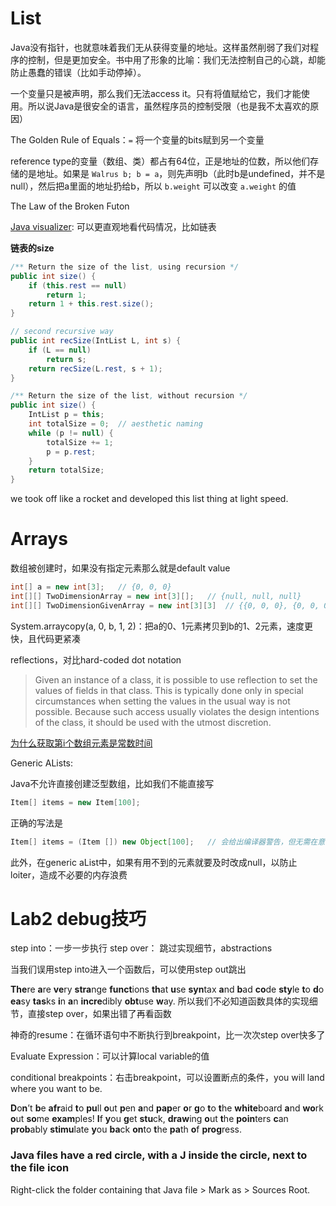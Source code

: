 # List

Java没有指针，也就意味着我们无从获得变量的地址。这样虽然削弱了我们对程序的控制，但是更加安全。书中用了形象的比喻：我们无法控制自己的心跳，却能防止愚蠢的错误（比如手动停掉）。

一个变量只是被声明，那么我们无法access it。只有将值赋给它，我们才能使用。所以说Java是很安全的语言，虽然程序员的控制受限（也是我不太喜欢的原因）

The Golden Rule of Equals：`=` 将一个变量的bits赋到另一个变量

reference type的变量（数组、类）都占有64位，正是地址的位数，所以他们存储的是地址。如果是 `Walrus b; b = a`，则先声明b（此时b是undefined，并不是null），然后把a里面的地址扔给b，所以 `b.weight` 可以改变 `a.weight` 的值

The Law of the Broken Futon

[Java visualizer](https://cscircles.cemc.uwaterloo.ca/java_visualize/): 可以更直观地看代码情况，比如链表 

**链表的size**

```java
/** Return the size of the list, using recursion */
public int size() {
    if (this.rest == null)
        return 1;
    return 1 + this.rest.size();
}

// second recursive way
public int recSize(IntList L, int s) {
    if (L == null)
        return s;
    return recSize(L.rest, s + 1);
}

/** Return the size of the list, without recursion */
public int size() {
    IntList p = this;
    int totalSize = 0;	// aesthetic naming
    while (p != null) {
        totalSize += 1;
        p = p.rest;
    }
    return totalSize;
}
```

we took off like a rocket and developed this list thing at light speed.

# Arrays

数组被创建时，如果没有指定元素那么就是default value

```java
int[] a = new int[3];	// {0, 0, 0}
int[][] TwoDimensionArray = new int[3][];	// {null, null, null}
int[][] TwoDimensionGivenArray = new int[3][3]	// {{0, 0, 0}, {0, 0, 0}, {0, 0, 0}}
```

System.arraycopy(a, 0, b, 1, 2)：把a的0、1元素拷贝到b的1、2元素，速度更快，且代码更紧凑

reflections，对比hard-coded dot notation

> Given an instance of a class, it is possible to use reflection to set the values of fields in that class. This is typically done only in special circumstances when setting the values in the usual way is not possible. Because such access usually violates the design intentions of the class, it should be used with the utmost discretion.

[为什么获取第i个数组元素是常数时间](https://www.quora.com/Why-does-accessing-an-array-element-take-constant-time)

Generic ALists:

Java不允许直接创建泛型数组，比如我们不能直接写

```java
Item[] items = new Item[100];
```

正确的写法是

```java
Item[] items = (Item []) new Object[100];	// 会给出编译器警告，但无需在意
```

此外，在generic aList中，如果有用不到的元素就要及时改成null，以防止loiter，造成不必要的内存浪费

# Lab2 debug技巧

step into：一步一步执行
step over： 跳过实现细节，abstractions

当我们误用step into进入一个函数后，可以使用step out跳出

**The**re **a**re **ve**ry **stra**nge **funct**ions **th**at **u**se **syn**tax **a**nd **b**ad **co**de **sty**le **t**o **d**o **ea**sy **tas**ks **i**n **a**n **incre**dibly **obt**use **w**ay. 所以我们不必知道函数具体的实现细节，直接step over，如果出错了再看函数

神奇的resume：在循环语句中不断执行到breakpoint，比一次次step over快多了

Evaluate Expression：可以计算local variable的值

conditional breakpoints：右击breakpoint，可以设置断点的条件，you will land where you want to be.

**D**o**n**’t **b**e **afr**aid **t**o **pu**ll **o**ut **p**en **a**nd **pap**er **o**r **g**o **t**o **t**he **white**board **a**nd **wo**rk **o**ut **so**me **exam**ples! **I**f **y**ou **g**et **stu**ck, **draw**ing **o**ut **t**he **poin**ters **c**an **prob**ably **stimu**late **y**ou **ba**ck **on**to **t**he **pa**th **o**f **prog**ress.

### Java files have a red circle, with a J inside the circle, next to the file icon

Right-click the folder containing that Java file > Mark as > Sources Root.

